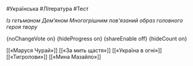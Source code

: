 #Українська #Література #Тест

*Із гетьманом Дем’яном Многогрішним пов'язаний образ головного героя твору*

{noChangeVote on}
{hideProgress on}
{shareEnable off}
{hideCount on}

[[«Маруся Чурай»]]
[[«За мить щастя»]]
[[«Україна в огні»]]
[[«Тигролови»]]
[[«Мина Мазайло»]]

